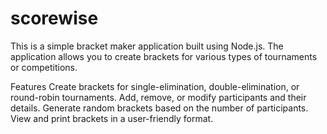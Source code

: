# scorewise
This is a simple bracket maker application built using Node.js. The application allows you to create brackets for various types of tournaments or competitions.

Features
Create brackets for single-elimination, double-elimination, or round-robin tournaments.
Add, remove, or modify participants and their details.
Generate random brackets based on the number of participants.
View and print brackets in a user-friendly format.
